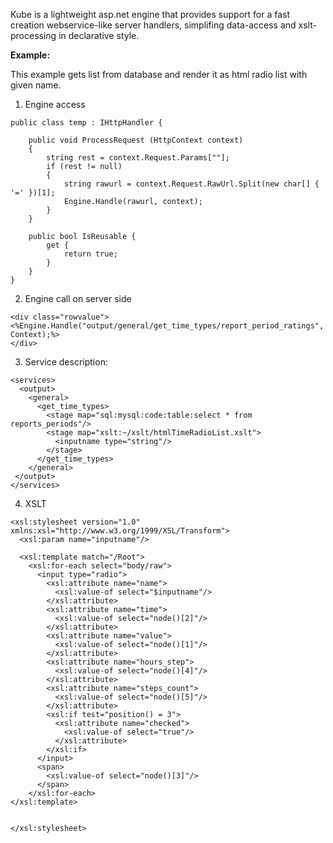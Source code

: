 Kube is a lightweight asp.net engine that provides support for a fast creation webservice-like server handlers, simplifing data-access and xslt-processing in declarative style.

**Example:**

This example gets list from database and render it as html radio list with given name.

1. Engine access

```
public class temp : IHttpHandler {
    
    public void ProcessRequest (HttpContext context) 
    {
        string rest = context.Request.Params[""];
        if (rest != null)
        {
            string rawurl = context.Request.RawUrl.Split(new char[] { '=' })[1];
            Engine.Handle(rawurl, context);
        }
    }
 
    public bool IsReusable {
        get {
            return true;
        }
    }
}
```

2. Engine call on server side

```
<div class="rowvalue">
<%Engine.Handle("output/general/get_time_types/report_period_ratings", Context);%>
</div>
```

3. Service description:
```
<services>
  <output>
    <general>
      <get_time_types>
        <stage map="sql:mysql:code:table:select * from reports_periods"/>
        <stage map="xslt:~/xslt/htmlTimeRadioList.xslt">
          <inputname type="string"/>
        </stage>
      </get_time_types>
    </general>
 </output>  
</services>
```

4. XSLT
```
<xsl:stylesheet version="1.0" xmlns:xsl="http://www.w3.org/1999/XSL/Transform">
  <xsl:param name="inputname"/>

  <xsl:template match="/Root">
    <xsl:for-each select="body/raw">
      <input type="radio">
        <xsl:attribute name="name">
          <xsl:value-of select="$inputname"/>
        </xsl:attribute>
        <xsl:attribute name="time">
          <xsl:value-of select="node()[2]"/>
        </xsl:attribute>
        <xsl:attribute name="value">
          <xsl:value-of select="node()[1]"/>
        </xsl:attribute>
        <xsl:attribute name="hours_step">
          <xsl:value-of select="node()[4]"/>
        </xsl:attribute>
        <xsl:attribute name="steps_count">
          <xsl:value-of select="node()[5]"/>
        </xsl:attribute>
        <xsl:if test="position() = 3">
          <xsl:attribute name="checked">
            <xsl:value-of select="true"/>
          </xsl:attribute>
        </xsl:if>
      </input>
      <span>
        <xsl:value-of select="node()[3]"/>
      </span>
    </xsl:for-each>
</xsl:template>

  
</xsl:stylesheet> 
```